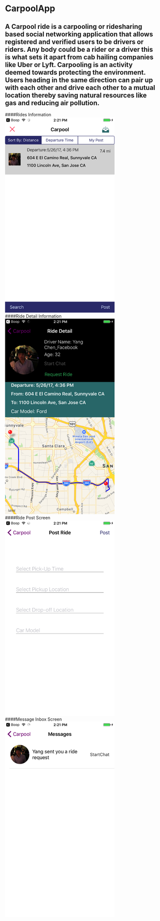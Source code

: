 # CarpoolApp
## A Carpool ride is a carpooling or ridesharing based social networking application that allows registered and verified users to be drivers or riders. Any body could be a rider or a driver this is what sets it apart from cab hailing companies like Uber or Lyft. Carpooling is an activity deemed towards protecting the environment. Users heading in the same direction can pair up with each other and drive each other to a mutual location thereby saving natural resources like gas and reducing air pollution.
####Rides Information
<img src="https://github.com/ychen820/CarpoolApp/blob/master/RidesInformation.png" width="360" height="640" /></br>
####Ride Detail Information
<img src="https://github.com/ychen820/CarpoolApp/blob/master/RideInformation.png" width="360" height="640" /></br>
####Ride Post Screen
<img src="https://github.com/ychen820/CarpoolApp/blob/master/Searchscreen.png" width="360" height="640" /></br>
####Message Inbox Screen
<img src="https://github.com/ychen820/CarpoolApp/blob/master/Messageinbox.png" width="360" height="640" /></br>

